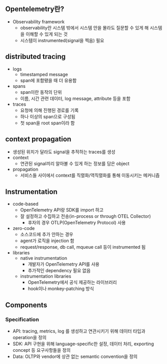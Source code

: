 ## Opentelemetry란?
- Observability framework
    - observability란 시스템 밖에서 시스템 안을 몰라도 질문할 수 있게 해 시스템을 이해할 수 있게 되는 것
    - 시스템이 instrumented(signal을 찍음) 필요
## distributed tracing
- logs
    - timestamped message
    - span에 포함됐을 때 더 유용함
- spans
    - span이란 동작의 단위
    - 이름, 시간 관련 데이터, log message, attribute 등을 포함
- traces
    - 요청에 의해 진행된 경로를 기록
    - 하나 이상의 span으로 구성됨
    - 첫 span을 root span이라 함
## context propagation
- 생성된 위치가 달라도 signal을 추적하는 traces를 생성
- context
    - 연관된 signal끼리 알아볼 수 있게 하는 정보를 담은 object
- propagation
    - 서비스들 사이에서 context를 직렬화/역직렬화를 통해 이동시키는 메커니즘
## Instrumentation
- code-based
    - OpenTelemetry API랑 SDK를 import 하고
    - 잘 설정하고 수집하고 전송(in-process or through OTEL Collector)
        - 후자의 경우 OTLP(OpenTelemetry Protocol) 사용
- zero-code
    - 소스코드에 추가 안하는 경우
    - agent가 로직을 injection 함
    - request/response, db call, mqueue call 등이 instrumented 됨
- libraries
    - native instrumentation
        - 개발자가 OpenTelemetry API를 사용
        - 추가적인 dependency 필요 없음
    - instrumentation libraries
        - OpenTelemetry에서 공식 제공하는 라이브러리
        - hook이나 monkey-patching 방식
## Components
### Specification
- API: tracing, metrics, log 를 생성하고 연관시키기 위해 데이터 타입과 operation을 정의 
- SDK: API 구현을 위해 language-specific한 설정, 데이터 처리, exporting concept 등 요구사항들을 정의 
- Data: OLTP와 vendor에 상관 없는 semantic convention을 정의 